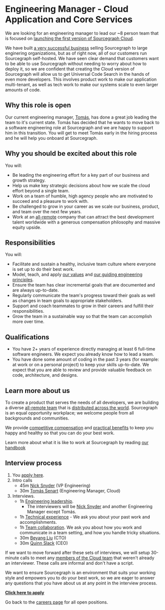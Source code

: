 # Engineering Manager - Cloud Application and Core Services

We are looking for an engineering manager to lead our ~8 person team that is focused on [launching the first version of Sourcegraph Cloud](../cloud/goals.md#private-code-on-sourcegraph-cloud). 

We have built [a very successful business](https://about.sourcegraph.com/blog/series-c-with-sequoia/) selling Sourcegraph to large enginering organizations, but as of right now, all of our customers run Sourcegraph self-hosted. We have seen clear demand that customers want to be able to use Sourcegraph without needing to worry about how to deploy it, so we are confident that creating the Cloud version of Sourcegraph will allow us to get Universal Code Search in the hands of even more developers. This involves product work to make our application multi-tenant, as well as tech work to make our systems scale to even larger amounts of code.

## Why this role is open

Our current engineering manager, [Tomás](../../../company/team/index.md#tomás-senart), has done a great job leading the team to it's current state. Tomás has decided that he wants to move back to a software engineering role at Sourcegraph and we are happy to support him in this transition. You will get to meet Tomás early in the hiring process and he will help you onboard at Sourcegraph.

## Why you should be excited about this role

You will:

- Be leading the engineering effort for a key part of our business and growth strategy.
- Help us make key strategic decisions about how we scale the cloud effort beyond a single team.
- Work on a team of humble, high agency people who are motivated to succeed and a pleasure to work with.
- Be challenged to grow in your career as we scale our business, product, and team over the next few years.
- Work at an [all-remote](../../../company/remote/index.md) company that can attract the best development talent worldwide with a generous compensation philosophy and massive equity upside.

## Responsibilities

You will:

- Facilitate and sustain a healthy, inclusive team culture where everyone is set up to do their best work.
- Model, teach, and apply [our values](../../../company/values.md) and [our guiding engineering principles](../index.md#guiding-principles).
- Ensure the team has clear incremental goals that are documented and are always up-to-date.
- Regularly communicate the team's progress toward their goals as well as changes in team goals to appropriate stakeholders.
- Support and coach teammates to grow in their careers and fulfill their responsibilities.
- Grow the team in a sustainable way so that the team can accomplish more over time.

## Qualifications

- You have 2+ years of experience directly managing at least 6 full-time software engineers. We expect you already know how to lead a team.
- You have done some amount of coding in the past 3 years (for example: at work or on a personal project) to keep your skills up-to-date. We expect that you are able to review and provide valuable feedback on code, architecture, and designs.

## Learn more about us

To create a product that serves the needs of all developers, we are building a diverse [all-remote team](../../../company/remote/index.md) that is [distributed across the world](../../../company/team/locations.md). Sourcegraph is an equal opportunity workplace; we welcome people from all backgrounds and communities.

We provide [competitive compensation](../../people-ops/compensation.md) and [practical benefits](../../people-ops/benefits-and-perks.md) to keep you happy and healthy so that you can do your best work.

Learn more about what it is like to work at Sourcegraph by reading [our handbook](../../index.md)

## Interview process

1. You [apply here](https://jobs.lever.co/sourcegraph/95ad534f-8724-45dc-9b50-291c5926a7dc/apply). 
1. Intro calls
   - 45m [Nick Snyder](../../../company/team/index.md#nick-snyder-he-him) (VP Engineering)
   - 30m [Tomás Senart](../../../company/team/index.md#tomás-senart) (Engineering Manager, Cloud)
1. Interviews.
   - 1h [Engineering leadership](engineering-leadership.md).
     - The interviewers will be [Nick Snyder](../../../company/team/index.md#nick-snyder-he-him) and another Engineering Manager except Tomás.
   - 1h [Technical experience](https://github.com/sourcegraph/interviews/blob/master/engineering/technical-experience.md) - We ask you about your past work and accomplishments.
   - 1h [Team collaboration](https://github.com/sourcegraph/interviews/blob/master/engineering/team-collaboration.md). We ask you about how you work and communicate in a team setting, and how you handle tricky situations.
   - 30m [Beyang Liu](../../../company/team/index.md#beyang-liu) (CTO)
   - 30m [Quinn Slack](../../../company/team/index.md#quinn-slack) (CEO)

If we want to move forward after these sets of interviews, we will setup 30-minute calls to meet any [members of the Cloud team](../cloud/index.md#members) that weren't already an interviewer. These calls are informal and don't have a script.

We want to ensure Sourcegraph is an environment that suits your working style and empowers you to do your best work, so we are eager to answer any questions that you have about us at any point in the interview process.

**[Click here to apply](https://jobs.lever.co/sourcegraph/95ad534f-8724-45dc-9b50-291c5926a7dc/apply)**

Go back to the [careers page](../../../company/careers.md) for all open positions.
